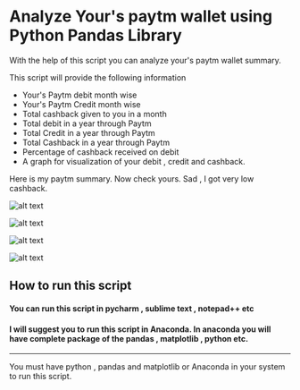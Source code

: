<h1>
Analyze Your's paytm wallet using Python Pandas Library</h1>
<p>With the help of this script you can analyze your's paytm wallet summary.</p>
<p>This script will provide the following information</p>
<ul type="1">
<li>Your's Paytm debit month wise</l1>
<li>Your's Paytm Credit month wise</l1>
<li>Total cashback given to you in a month</l1>
<li>Total debit in a year through Paytm</l1>
<li>Total Credit in a year through Paytm</l1>
<li>Total Cashback in a year through Paytm</l1>
<li>Percentage of cashback received on debit</l1>
<li>A graph for visualization of your debit , credit and cashback.</l1>
</ul>
 Here is my paytm summary. Now check yours. Sad , I got very low cashback.
 
![alt text](https://github.com/imsaiful/analyze-paytm-wallet/blob/master/image/debit-credit-detail.png)

![alt text](https://github.com/imsaiful/analyze-paytm-wallet/blob/master/image/cashback.png)

![alt text](https://github.com/imsaiful/analyze-paytm-wallet/blob/master/image/summary.png)

![alt text](https://github.com/imsaiful/analyze-paytm-wallet/blob/master/image/paytmgraph.png)


<h2><b>How to run this script</b></h1>

<h4>You can run this script in pycharm , sublime text , notepad++ etc</h4>
<h4>I will suggest you to run this script in Anaconda. In anaconda you will have complete package of the pandas , matplotlib , python etc.</h4>
<hr>
<p>You must have python , pandas and matplotlib or Anaconda in your system to run this script.</p>
